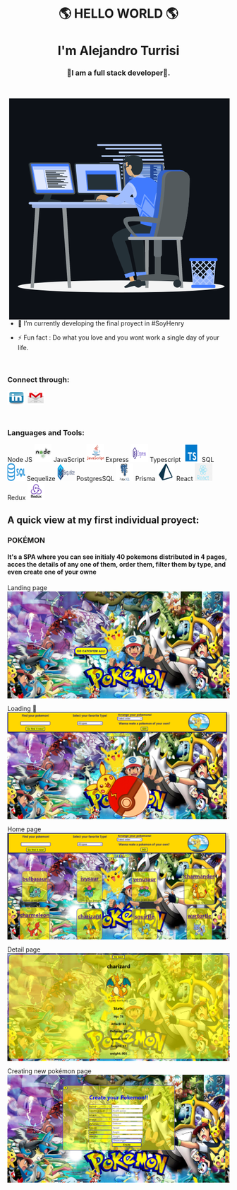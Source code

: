 <h1 align="center">🌎 HELLO WORLD 🌎</h1>
<h1 align="center">I'm Alejandro Turrisi</h1>
<h3 align="center">🌟I am a full stack developer🌟.</h3>

<br>

<p><img align="right" src="https://github.com/turrisi/turrisi/blob/main/img/working.gif" alt="ale" /></p>


- 🌱 I’m currently developing the final proyect in #SoyHenry

- ⚡ Fun fact : Do what you love and you wont work a single day of your life.

<br>

<h3 align="left">Connect through:</h3>
<p align="left">
  <a href="www.linkedin.com/in/alejandroturrisi" target="blank"><img align="center"
      src="https://github.com/turrisi/turrisi/blob/main/img/LinkLogo.png"
      alt="ale" height="30" width="40" /></a>
  <a href="mailto:dip.aturrisi@gmail.com" target="blank"><img align="center"
      src="https://github.com/turrisi/turrisi/blob/main/img/MailLogo.png"
      alt="ale" height="30" width="40" /></a>
</p>

<br>

<h3 align="left">Languages and Tools:</h3>
<p align="left">
<a> Node JS
    <img src="https://github.com/turrisi/turrisi/blob/main/img/NodeLogo.png" alt="Node" width="40" height="40" /> </a> 
<a> JavaScript
    <img src="https://github.com/turrisi/turrisi/blob/main/img/JSLogo.png" alt="JS" width="40" height="40" /> </a> 
<a> Express
    <img src="https://github.com/turrisi/turrisi/blob/main/img/ExpressLogo.png" alt="express" width="40" height="40" /> </a> 
<a> Typescript
    <img src="https://github.com/turrisi/turrisi/blob/main/img/TSLogo.png" alt="TS" width="40" height="40" /> </a> 
<a> SQL
    <img src="https://github.com/turrisi/turrisi/blob/main/img/SqlLogo.png" alt="sql" width="40" height="40" /> </a> 
<a> Sequelize
    <img src="https://github.com/turrisi/turrisi/blob/main/img/sequelizeLogo.png" alt="sequalize" width="40" height="40" /> </a> 
<a> PostgresSQL
    <img src="https://github.com/turrisi/turrisi/blob/main/img/pngwing.com.png" alt="psql" width="40" height="40" /> </a> 
<a> Prisma
    <img src="https://github.com/turrisi/turrisi/blob/main/img/prismaLogo.png" alt="prisma" width="40" height="40" /> </a> 
<a> React
    <img src="https://github.com/turrisi/turrisi/blob/main/img/ReactLogo.png" alt="react" width="40" height="40" /> </a> 
<a> Redux
    <img src="https://github.com/turrisi/turrisi/blob/main/img/ReduxLogo.png" alt="reux" width="40" height="40" /> </a> 

<br>

<h2>A quick view at my first individual proyect:</h2>
<h3 href="https://github.com/turrisi/PI-Pokemons">POKÉMON</h3>

<h4>It's a SPA where you can see initialy 40 pokemons distributed in 4 pages, acces the details of any one of them, order them, filter them by type, and even create one of your owne</h4>

<p>Landing page
<img align="center"
    src="https://github.com/turrisi/turrisi/blob/main/img/landing.png"
    alt="landing" />
</p>
<p>Loading 🥰
<img align="center"
    src="https://github.com/turrisi/turrisi/blob/main/img/loading.png"
    alt="loading" />
</p>
<p>Home page
<img align="center"
    src="https://github.com/turrisi/turrisi/blob/main/img/home.png"
    alt="home" />
</p>
<p>Detail page
<img align="center"
    src="https://github.com/turrisi/turrisi/blob/main/img/detail.png"
    alt="detail" />
</p>
<p>Creating new pokémon page
<img align="center"
    src="https://github.com/turrisi/turrisi/blob/main/img/create.png"
    alt="create" />
</p>
<br>

